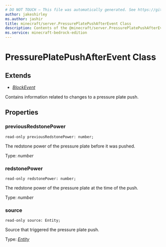 ```yaml
---
# DO NOT TOUCH — This file was automatically generated. See https://github.com/mojang/minecraftapidocsgenerator to modify descriptions, examples, etc.
author: jakeshirley
ms.author: jashir
title: minecraft/server.PressurePlatePushAfterEvent Class
description: Contents of the @minecraft/server.PressurePlatePushAfterEvent class.
ms.service: minecraft-bedrock-edition
---
```

# PressurePlatePushAfterEvent Class

## Extends
- [*BlockEvent*](BlockEvent.md)

Contains information related to changes to a pressure plate push.

## Properties

### **previousRedstonePower**
`read-only previousRedstonePower: number;`

The redstone power of the pressure plate before it was pushed.

Type: *number*

### **redstonePower**
`read-only redstonePower: number;`

The redstone power of the pressure plate at the time of the push.

Type: *number*

### **source**
`read-only source: Entity;`

Source that triggered the pressure plate push.

Type: [*Entity*](Entity.md)
